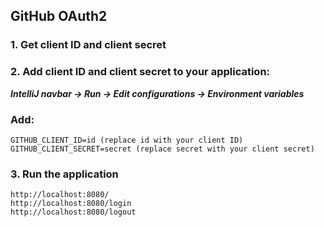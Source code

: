 ## GitHub OAuth2
### 1. Get client ID and client secret
### 2. Add client ID and client secret to your application: 

***IntelliJ navbar -> Run -> Edit configurations -> Environment variables***
### Add:
```
GITHUB_CLIENT_ID=id (replace id with your client ID)
GITHUB_CLIENT_SECRET=secret (replace secret with your client secret)
```

### 3. Run the application

```
http://localhost:8080/
http://localhost:8080/login
http://localhost:8080/logout
```